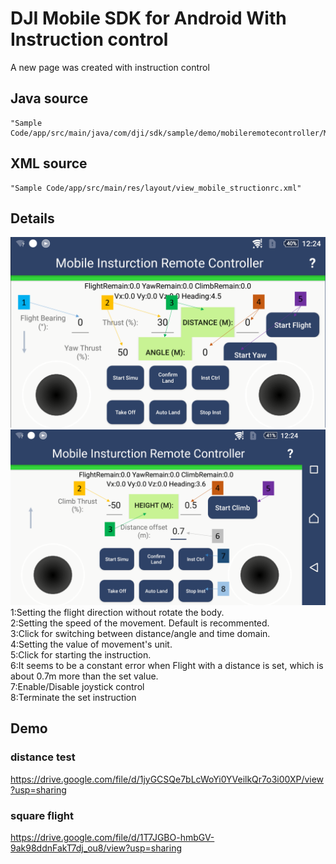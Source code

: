 # DJI Mobile SDK for Android With Instruction control

A new page was created with instruction control
## Java source 	
	"Sample Code/app/src/main/java/com/dji/sdk/sample/demo/mobileremotecontroller/MobileInstructionRemoteControllerView.java"
## XML source	
	"Sample Code/app/src/main/res/layout/view_mobile_structionrc.xml"
## Details
![image](https://raw.githubusercontent.com/tongpong/Mobile-SDK-Android-KAI/master/READMEimage/layout1.png)
![image](https://raw.githubusercontent.com/tongpong/Mobile-SDK-Android-KAI/master/READMEimage/layout2.png)  
1:Setting the flight direction without rotate the body.  
2:Setting the speed of the movement. Default is recommented.  
3:Click for switching between distance/angle and time domain.  
4:Setting the value of movement's unit.  
5:Click for starting the instruction.  
6:It seems to be a constant error when Flight with a distance is set, which is about 0.7m more than the set value.  
7:Enable/Disable joystick control  
8:Terminate the set instruction
## Demo
### distance test
https://drive.google.com/file/d/1jyGCSQe7bLcWoYi0YVeilkQr7o3i00XP/view?usp=sharing
### square flight
https://drive.google.com/file/d/1T7JGBO-hmbGV-9ak98ddnFakT7dj_ou8/view?usp=sharing
